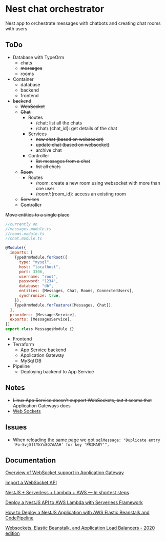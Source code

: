 # Nest chat orchestrator

Nest app to orchestrate messages with chatbots and creating chat rooms with users

## ToDo

- Database with TypeOrm
  - ~~chats~~
  - ~~messages~~
  - rooms
- Container
  - database
  - backend
  - frontend
- ~~backend~~
  - ~~WebSocket~~
  - ~~Chat~~
    - Routes
      - /chat: list all the chats
      - /chat/:{chat_id}: get details of the chat
    - Services
      - ~~new chat (based on websocket)~~
      - ~~update chat (based on websocket)~~
      - archive chat
    - Controller
      - ~~list messages from a chat~~
      - ~~list all chats~~
  - ~~Room~~
    - Routes
      - /room: create a new room using websocket with more than one user
      - /room/:{room_id}: access an existing room
  - ~~Services~~
  - ~~Controller~~

~~Move entities to a single place~~

```js
//currently on
//messages.module.ts
//rooms.module.ts
//chat.module.ts

@Module({
  imports: [
    TypeOrmModule.forRoot({
      type: "mysql",
      host: "localhost",
      port: 3306,
      username: "root",
      password: "1234",
      database: "db",
      entities: [Messages, Chat, Rooms, ConnectedUsers],
      synchronize: true,
    }),
    TypeOrmModule.forFeature([Messages, Chat]),
  ],
  providers: [MessagesService],
  exports: [MessagesService],
})
export class MessagesModule {}
```

- Frontend
- Terraform
  - App Service backend
  - Application Gateway
  - MySql DB
- Pipeline
  - Deploying backend to App Service

## Notes

- ~~Linux App Service doesn't support WebSockets, but it seems that Application Gateways does~~
- [Web Sockets](https://learn.microsoft.com/en-us/troubleshoot/azure/app-service/faqs-app-service-linux#web-sockets)

## Issues

- When reloading the same page we got `sqlMessage: "Duplicate entry 'Fo-SvjSftYkYx8O7AAAH' for key 'PRIMARY'",`

## Documentation

[Overview of WebSocket support in Application Gateway](https://learn.microsoft.com/en-us/azure/application-gateway/application-gateway-websocket)

[Import a WebSocket API](https://learn.microsoft.com/en-us/azure/api-management/websocket-api?tabs=portal)

[NestJS + Serverless + Lambda + AWS — In shortest steps](https://nishabe.medium.com/nestjs-serverless-lambda-aws-in-shortest-steps-e914300faed5)

[Deploy a NestJS API to AWS Lambda with Serverless Framework](https://dev.to/aws-builders/deploy-a-nestjs-api-to-aws-lambda-with-serverless-framework-4poo)

[How to Deploy a NestJS Application with AWS Elastic Beanstalk and CodePipeline](https://blog.bitsrc.io/how-to-deploy-a-nestjs-application-with-aws-elastic-beanstalk-and-codepipeline-82aa98dcc48)

[Websockets, Elastic Beanstalk, and Application Load Balancers - 2020 edition](https://solitaired.com/websockets-elastic-beanstalk)
